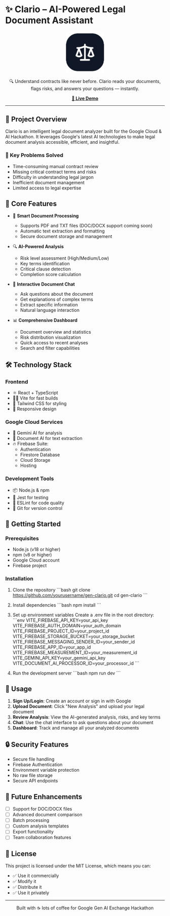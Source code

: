 # ✨ Clario – AI-Powered Legal Document Assistant

<p align="center">
  <img src="public/clario-favicon.png" alt="Clario Logo" width="120"/>
</p>

<p align="center">
  🔍 Understand contracts like never before. Clario reads your documents, flags risks, and answers your questions — instantly.
</p>

<p align="center">
  <a href="https://gen-calrio.web.app/" target="_blank"><strong>🚀 Live Demo</strong></a>
</p>

---

## 🎯 Project Overview

Clario is an intelligent legal document analyzer built for the Google Cloud & AI Hackathon. It leverages Google's latest AI technologies to make legal document analysis accessible, efficient, and insightful.

### 🌟 Key Problems Solved
- Time-consuming manual contract review
- Missing critical contract terms and risks
- Difficulty in understanding legal jargon
- Inefficient document management
- Limited access to legal expertise

## 🧠 Core Features

- 📄 **Smart Document Processing**
  - Supports PDF and TXT files (DOC/DOCX support coming soon)
  - Automatic text extraction and formatting
  - Secure document storage and management

- 🔍 **AI-Powered Analysis**
  - Risk level assessment (High/Medium/Low)
  - Key terms identification
  - Critical clause detection
  - Completion score calculation

- 💬 **Interactive Document Chat**
  - Ask questions about the document
  - Get explanations of complex terms
  - Extract specific information
  - Natural language interaction

- 📊 **Comprehensive Dashboard**
  - Document overview and statistics
  - Risk distribution visualization
  - Quick access to recent analyses
  - Search and filter capabilities

## 🛠 Technology Stack

### Frontend
- ⚛️ React + TypeScript
- 🏃‍♂️ Vite for fast builds
- 🎨 Tailwind CSS for styling
- 📱 Responsive design

### Google Cloud Services
- 🤖 Gemini AI for analysis
- 📝 Document AI for text extraction
- 🔥 Firebase Suite:
  - Authentication
  - Firestore Database
  - Cloud Storage
  - Hosting

### Development Tools
- 📦 Node.js & npm
- 🧪 Jest for testing
- 📝 ESLint for code quality
- 🔄 Git for version control

## 🚀 Getting Started

### Prerequisites
- Node.js (v18 or higher)
- npm (v8 or higher)
- Google Cloud account
- Firebase project

### Installation

1. Clone the repository
\`\`\`bash
git clone https://github.com/yourusername/gen-clario.git
cd gen-clario
\`\`\`

2. Install dependencies
\`\`\`bash
npm install
\`\`\`

3. Set up environment variables
Create a .env file in the root directory:
\`\`\`env
VITE_FIREBASE_API_KEY=your_api_key
VITE_FIREBASE_AUTH_DOMAIN=your_auth_domain
VITE_FIREBASE_PROJECT_ID=your_project_id
VITE_FIREBASE_STORAGE_BUCKET=your_storage_bucket
VITE_FIREBASE_MESSAGING_SENDER_ID=your_sender_id
VITE_FIREBASE_APP_ID=your_app_id
VITE_FIREBASE_MEASUREMENT_ID=your_measurement_id
VITE_GEMINI_API_KEY=your_gemini_api_key
VITE_DOCUMENT_AI_PROCESSOR_ID=your_processor_id
\`\`\`

4. Run the development server
\`\`\`bash
npm run dev
\`\`\`

## 📱 Usage

1. **Sign Up/Login**: Create an account or sign in with Google
2. **Upload Document**: Click "New Analysis" and upload your legal document
3. **Review Analysis**: View the AI-generated analysis, risks, and key terms
4. **Chat**: Use the chat interface to ask questions about your document
5. **Dashboard**: Track and manage all your analyzed documents

## 🔒 Security Features

- Secure file handling
- Firebase Authentication
- Environment variable protection
- No raw file storage
- Secure API endpoints

## 🌟 Future Enhancements

- [ ] Support for DOC/DOCX files
- [ ] Advanced document comparison
- [ ] Batch processing
- [ ] Custom analysis templates
- [ ] Export functionality
- [ ] Team collaboration features

## 📄 License

This project is licensed under the MIT License, which means you can:
- ✅ Use it commercially
- ✅ Modify it
- ✅ Distribute it
- ✅ Use it privately



---

<p align="center">
  Built with ☕️ lots of coffee for Google Gen AI Exchange Hackathon
</p>